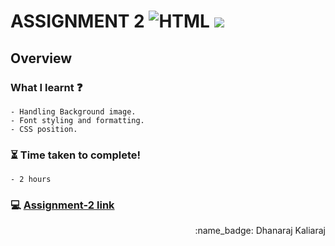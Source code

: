 # ASSIGNMENT 2 ![HTML](https://img.shields.io/badge/-HTML-orange) ![](https://img.shields.io/badge/-CSS-red)
## Overview
### What I learnt :question:
    - Handling Background image.
    - Font styling and formatting.
    - CSS position.
### :hourglass_flowing_sand: Time taken to complete!
    - 2 hours
### :computer: [Assignment-2 link](https://dhanaraj-assignment2.netlify.app)
 
<div align="right">:name_badge: Dhanaraj Kaliaraj</div>

